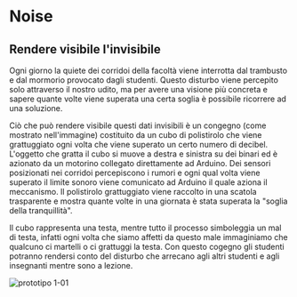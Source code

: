 # Noise
## Rendere visibile l'invisibile

Ogni giorno la quiete dei corridoi della facoltà viene interrotta dal trambusto e dal mormorio provocato dagli studenti. Questo disturbo viene percepito solo attraverso il nostro udito, ma per avere una visione più concreta e sapere quante volte viene superata una certa soglia è possibile ricorrere ad una soluzione.

Ciò che può rendere visibile questi dati invisibili è un congegno (come mostrato nell'immagine) costituito da un cubo di polistirolo che viene grattuggiato ogni volta che viene superato un certo numero di decibel. L'oggetto che gratta il cubo si muove a destra e sinistra su dei binari ed è azionato da un motorino collegato direttamente ad Arduino. Dei sensori posizionati nei corridoi percepiscono i rumori e ogni qual volta viene superato il limite sonoro viene comunicato ad Arduino il quale aziona il meccanismo. Il polistirolo grattuggiato viene raccolto in una scatola trasparente e mostra quante volte in una giornata è stata superata  la "soglia della tranquillità". 

Il cubo rappresenta una testa, mentre tutto il processo simboleggia un mal di testa, infatti ogni volta che siamo affetti da questo male immaginiamo che qualcuno ci martelli o ci grattuggi la testa. Con questo cogegno gli studenti potranno rendersi conto del disturbo che arrecano agli altri studenti e agli insegnanti mentre sono a lezione.  

![prototipo 1-01](https://cloud.githubusercontent.com/assets/17772156/14856145/36ec8a12-0c97-11e6-8d5e-56f4b1516ba7.jpg)


